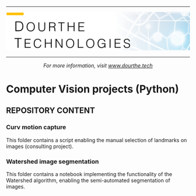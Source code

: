 ___

<a href='http://www.dourthe.tech'> <img src='Dourthe_Technologies_Headers.png' /></a>
___
<center><em>For more information, visit <a href='http://www.dourthe.tech'>www.dourthe.tech</a></em></center>

# Computer Vision projects (Python)

## REPOSITORY CONTENT

### Curv motion capture
This folder contains a script enabling the manual selection of landmarks on images (consulting project).

### Watershed image segmentation
This folder contains a notebook implementing the functionality of the Watershed algorithm, enabling the semi-automated segmentation of images.


